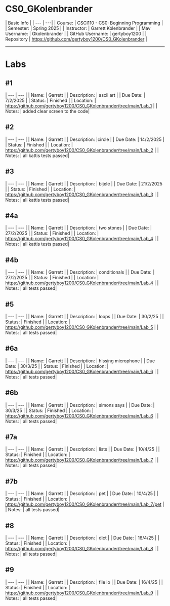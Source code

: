 # CS0_GKolenbrander
| Basic Info |
| --- | ---|
| Course: | CSCI110 - CS0: Beginning Programming |
| Semester: | Spring 2025 |
| Instructor: | Garrett Kolenbrander |
| Mav Username: | Gkolenbrander |
| GitHub Username: | gertyboy1200 |
| Repository | https://github.com/gertyboy1200/CS0_GKolenbrander |
___________________________________________________________________________________________________________
# Labs
## #1
| --- | --- |
| Name: | Garrett |
| Description: | ascii art |
| Due Date: | 7/2/2025 |
| Status: | Finished |
| Location: | https://github.com/gertyboy1200/CS0_GKolenbrander/tree/main/Lab_1 |
| Notes: | added clear screen to the code|

## #2
| --- | --- |
| Name: | Garrett |
| Description: |circle |
| Due Date: | 14/2/2025 |
| Status: | Finished |
| Location: | https://github.com/gertyboy1200/CS0_GKolenbrander/tree/main/Lab_2 |
| Notes: | all kattis tests passed|

## #3
| --- | --- |
| Name: | Garrett |
| Description: | bijele |
| Due Date: | 21/2/2025 |
| Status: | Finished |
| Location: | https://github.com/gertyboy1200/CS0_GKolenbrander/tree/main/Lab_3 |
| Notes: | all kattis tests passed|

## #4a
| --- | --- |
| Name: | Garrett |
| Description: | two stones |
| Due Date: | 27/2/2025 |
| Status: | Finished |
| Location: | https://github.com/gertyboy1200/CS0_GKolenbrander/tree/main/Lab_4 |
| Notes: | all kattis tests passed|

## #4b
| --- | --- |
| Name: | Garrett |
| Description: | conditionals |
| Due Date: | 27/2/2025 |
| Status: | Finished |
| Location: | https://github.com/gertyboy1200/CS0_GKolenbrander/tree/main/Lab_4 |
| Notes: | all tests passed|

## #5
| --- | --- |
| Name: | Garrett |
| Description: | loops |
| Due Date: | 30/2/25 |
| Status: | Finished |
| Location: | https://github.com/gertyboy1200/CS0_GKolenbrander/tree/main/Lab_5 |
| Notes: | all tests passed|

## #6a
| --- | --- |
| Name: | Garrett |
| Description: | hissing microphone |
| Due Date: | 30/3/25 |
| Status: | Finished |
| Location: | https://github.com/gertyboy1200/CS0_GKolenbrander/tree/main/Lab_6 |
| Notes: | all tests passed|

## #6b
| --- | --- |
| Name: | Garrett |
| Description: | simons says |
| Due Date: | 30/3/25 |
| Status: | Finished |
| Location: | https://github.com/gertyboy1200/CS0_GKolenbrander/tree/main/Lab_6 |
| Notes: | all tests passed|

## #7a
| --- | --- |
| Name: | Garrett |
| Description: | lists |
| Due Date: | 10/4/25 |
| Status: | Finished |
| Location: | https://github.com/gertyboy1200/CS0_GKolenbrander/tree/main/Lab_7 |
| Notes: | all tests passed|

## #7b
| --- | --- |
| Name: | Garrett |
| Description: | pet |
| Due Date: | 10/4/25 |
| Status: | Finished |
| Location: | https://github.com/gertyboy1200/CS0_GKolenbrander/tree/main/Lab_7/pet |
| Notes: | all tests passed|

## #8
| --- | --- |
| Name: | Garrett |
| Description: | dict |
| Due Date: | 16/4/25 |
| Status: | Finished |
| Location: | https://github.com/gertyboy1200/CS0_GKolenbrander/tree/main/Lab_8 |
| Notes: | all tests passed|

## #9
| --- | --- |
| Name: | Garrett |
| Description: | file io |
| Due Date: | 16/4/25 |
| Status: | Finished |
| Location: | https://github.com/gertyboy1200/CS0_GKolenbrander/tree/main/Lab_9 |
| Notes: | all tests passed|